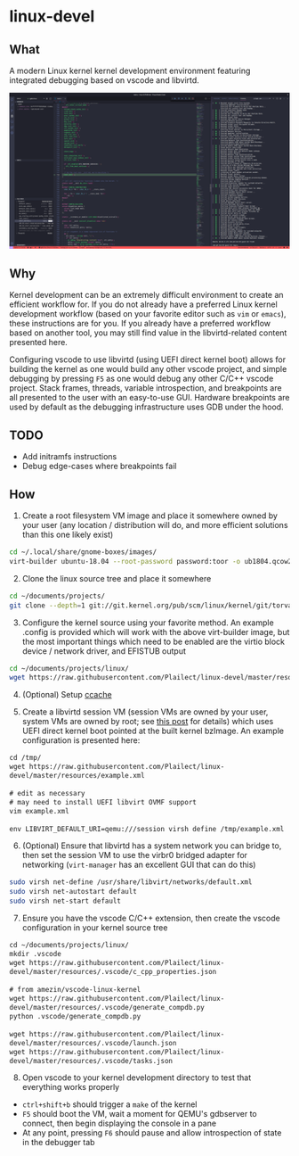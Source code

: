 # linux-devel

## What

A modern Linux kernel kernel development environment featuring integrated debugging based on vscode and libvirtd.

![scrsht_header](/images/scrsht_header.png)

## Why

Kernel development can be an extremely difficult environment to create an efficient workflow for. If you do not already have a preferred Linux kernel development workflow (based on your favorite editor such as `vim` or `emacs`), these instructions are for you. If you already have a preferred workflow based on another tool, you may still find value in the libvirtd-related content presented here.

Configuring vscode to use libvirtd (using UEFI direct kernel boot) allows for building the kernel as one would build any other vscode project, and simple debugging by pressing `F5` as one would debug any other C/C++ vscode project. Stack frames, threads, variable introspection, and breakpoints are all presented to the user with an easy-to-use GUI. Hardware breakpoints are used by default as the debugging infrastructure uses GDB under the hood.

## TODO

- Add initramfs instructions
- Debug edge-cases where breakpoints fail

## How

1. Create a root filesystem VM image and place it somewhere owned by your user (any location / distribution will do, and more efficient solutions than this one likely exist)

```bash
cd ~/.local/share/gnome-boxes/images/
virt-builder ubuntu-18.04 --root-password password:toor -o ub1804.qcow2 --format qcow2 --update
```

2. Clone the linux source tree and place it somewhere

```bash
cd ~/documents/projects/
git clone --depth=1 git://git.kernel.org/pub/scm/linux/kernel/git/torvalds/linux.git
```

3. Configure the kernel source using your favorite method. An example .config is provided which will work with the above virt-builder image, but the most important things which need to be enabled are the virtio block device / network driver, and EFISTUB output

```bash
cd ~/documents/projects/linux/
wget https://raw.githubusercontent.com/Plailect/linux-devel/master/resources/.config
```

4. (Optional) Setup [ccache](https://ccache.dev/)

5. Create a libvirtd session VM (session VMs are owned by your user, system VMs are owned by root; see [this post](https://blog.wikichoon.com/2016/01/qemusystem-vs-qemusession.html) for details) which uses UEFI direct kernel boot pointed at the built kernel bzImage. An example configuration is presented here:

```
cd /tmp/
wget https://raw.githubusercontent.com/Plailect/linux-devel/master/resources/example.xml

# edit as necessary
# may need to install UEFI libvirt OVMF support
vim example.xml

env LIBVIRT_DEFAULT_URI=qemu:///session virsh define /tmp/example.xml
```

6. (Optional) Ensure that libvirtd has a system network you can bridge to, then set the session VM to use the virbr0 bridged adapter for networking (`virt-manager` has an excellent GUI that can do this)

```bash
sudo virsh net-define /usr/share/libvirt/networks/default.xml
sudo virsh net-autostart default
sudo virsh net-start default
```

7. Ensure you have the vscode C/C++ extension, then create the vscode configuration in your kernel source tree

```
cd ~/documents/projects/linux/
mkdir .vscode
wget https://raw.githubusercontent.com/Plailect/linux-devel/master/resources/.vscode/c_cpp_properties.json

# from amezin/vscode-linux-kernel
wget https://raw.githubusercontent.com/Plailect/linux-devel/master/resources/.vscode/generate_compdb.py
python .vscode/generate_compdb.py

wget https://raw.githubusercontent.com/Plailect/linux-devel/master/resources/.vscode/launch.json
wget https://raw.githubusercontent.com/Plailect/linux-devel/master/resources/.vscode/tasks.json
```

8. Open vscode to your kernel development directory to test that everything works properly

- `ctrl+shift+b` should trigger a `make` of the kernel
- `F5` should boot the VM, wait a moment for QEMU's gdbserver to connect, then begin displaying the console in a pane
- At any point, pressing `F6` should pause and allow introspection of state in the debugger tab
